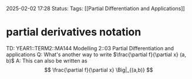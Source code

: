 2025-02-02 17:28
Status: 
Tags: [[Partial Differentiation and Applications]]
# partial derivatives notation

TD: YEAR1::TERM2::MA144 Modelling 2::03 Partial Differentiation and applications
Q: What's another way to write $\frac{\partial f}{\partial x} (a, b)$
A: This can also be written as $$
\frac{\partial f}{\partial x} \Big|_{(a,b)}
$$
<!--ID: 1738517371173-->

